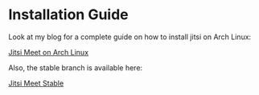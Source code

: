 # Installation Guide

Look at my blog for a complete guide on how to install jitsi on Arch Linux:

[Jitsi Meet on Arch Linux](https://blog.celogeek.com/posts/linux/archlinux/2020-06-jitsi-meet-on-arch-linux/)

Also, the stable branch is available here:

[Jitsi Meet Stable](https://github.com/celogeek/jitsi-meet-arch)
